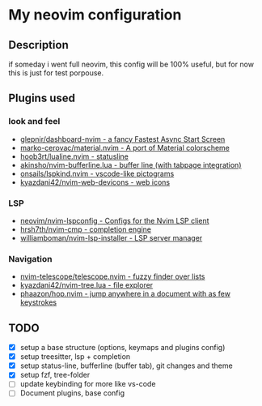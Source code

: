 # My neovim configuration

## Description

if someday i went full neovim, this config will be 100% useful, but for now this is just for test porpouse.

## Plugins used

### look and feel

- [glepnir/dashboard-nvim - a fancy Fastest Async Start Screen ](https://github.com/glepnir/dashboard-nvim)
- [marko-cerovac/material.nvim - A port of Material colorscheme](https://github.com/marko-cerovac/material.nvim)
- [hoob3rt/lualine.nvim - statusline](https://github.com/nvim-lualine/lualine.nvim)
- [akinsho/nvim-bufferline.lua - buffer line (with tabpage integration)](https://github.com/akinsho/bufferline.nvim)
- [onsails/lspkind.nvim - vscode-like pictograms](https://github.com/onsails/lspkind.nvim)
- [kyazdani42/nvim-web-devicons - web icons](https://github.com/kyazdani42/nvim-web-devicons)

### LSP

- [neovim/nvim-lspconfig - Configs for the Nvim LSP client](https://github.com/neovim/nvim-lspconfig)
- [hrsh7th/nvim-cmp - completion engine](https://github.com/hrsh7th/nvim-cmp)
- [williamboman/nvim-lsp-installer - LSP server manager](https://github.com/williamboman/nvim-lsp-installer)

### Navigation

- [nvim-telescope/telescope.nvim - fuzzy finder over lists](https://github.com/nvim-telescope/telescope.nvim)
- [kyazdani42/nvim-tree.lua - file explorer](https://github.com/kyazdani42/nvim-tree.lua)
- [phaazon/hop.nvim - jump anywhere in a document with as few keystrokes](https://github.com/phaazon/hop.nvim)

## TODO

- [x] setup a base structure (options, keymaps and plugins config)
- [x] setup treesitter, lsp + completion
- [x] setup status-line, bufferline (buffer tab), git changes and theme
- [x] setup fzf, tree-folder
- [ ] update keybinding for more like vs-code
- [ ] Document plugins, base config
